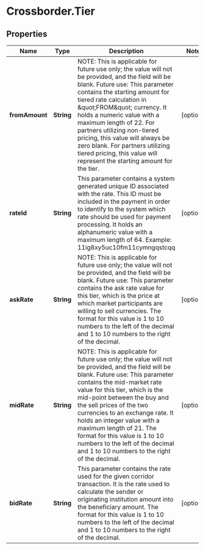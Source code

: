 # Crossborder.Tier

## Properties

Name | Type | Description | Notes
------------ | ------------- | ------------- | -------------
**fromAmount** | **String** | NOTE: This is applicable for future use only; the value will not be provided, and the field will be blank.  Future use: This parameter contains the starting amount for tiered rate calculation in \&quot;FROM\&quot; currency.  It holds a numeric value with a maximum length of 22.  For partners utilizing non-tiered pricing, this value will always be zero blank. For partners utilizing tiered pricing, this value will represent the starting amount for the tier. | [optional] 
**rateId** | **String** | This parameter contains a system generated unique ID associated with the rate. This ID must be included in the payment in order to identify to the system which rate should be used for payment processing. It holds an alphanumeric value with a maximum length of 64. Example: 11ig8xy5uc10fm11cymngqstcqq | [optional] 
**askRate** | **String** | NOTE: This is applicable for future use only; the value will not be provided, and the field will be blank.  Future use: This parameter contains the ask rate value for this tier, which is the price at which market participants are willing to sell currencies.  The format for this value is 1 to 10 numbers to the left of the decimal and 1 to 10 numbers to the right of the decimal.  | [optional] 
**midRate** | **String** | NOTE: This is applicable for future use only; the value will not be provided, and the field will be blank.  Future use: This parameter contains the mid-market rate value for this tier, which is the mid-point between the buy and the sell prices of the two currencies to an exchange rate. It holds an integer value with a maximum length of 21.  The format for this value is 1 to 10 numbers to the left of the decimal and 1 to 10 numbers to the right of the decimal. | [optional] 
**bidRate** | **String** | This parameter contains the rate used for the given corridor transaction. It is the rate used to calculate the sender or originating institution amount into the beneficiary amount.  The format for this value is 1 to 10 numbers to the left of the decimal and 1 to 10 numbers to the right of the decimal.  | [optional] 


